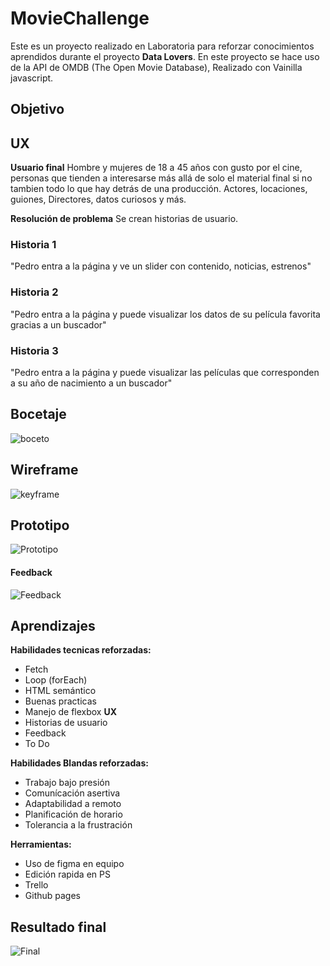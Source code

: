 # MovieChallenge
Este es un proyecto realizado en Laboratoria para reforzar conocimientos aprendidos durante el proyecto **Data Lovers**.
En este proyecto se hace uso de la API de OMDB (The Open Movie Database), Realizado con Vainilla javascript.

## Objetivo


## UX
**Usuario final**
Hombre y mujeres de 18 a 45 años con gusto por el cine, personas que tienden a interesarse más allá de solo el material final si no tambien todo lo que hay detrás de una producción. Actores, locaciones, guiones, Directores, datos curiosos y más.

**Resolución de problema**
Se crean historias de usuario.

### Historia 1
"Pedro entra a la página y ve un slider con contenido, noticias, estrenos"
### Historia 2
"Pedro entra a la página y puede visualizar los datos de su película favorita gracias a un buscador"
### Historia 3
"Pedro entra a la página y puede visualizar las películas que corresponden a su año de nacimiento a un buscador"

## Bocetaje

![boceto](https://github.com/IrisFyD/CDMX009-MovieChallenge/blob/master/src/images/boceto.jpg?raw=true)

## Wireframe

![keyframe](https://github.com/IrisFyD/CDMX009-MovieChallenge/blob/master/src/images/wireframe.jpg?raw=true)

## Prototipo

![Prototipo](https://github.com/IrisFyD/CDMX009-MovieChallenge/blob/master/src/images/Proto.jpg?raw=true)

#### Feedback

![Feedback](https://github.com/IrisFyD/CDMX009-MovieChallenge/blob/master/src/images/feeedback.png?raw=true)

## Aprendizajes

**Habilidades tecnicas reforzadas:**
- Fetch
- Loop (forEach)
- HTML semántico
- Buenas practicas
- Manejo de flexbox
**UX**
- Historias de usuario
- Feedback
- To Do

**Habilidades Blandas reforzadas:**
- Trabajo bajo presión
- Comunícación asertiva
- Adaptabilidad a remoto
- Planificación de horario
- Tolerancia a la frustración

**Herramientas:**
- Uso de figma en equipo
- Edición rapida en PS
- Trello
- Github pages

## Resultado final

![Final](https://github.com/IrisFyD/CDMX009-MovieChallenge/blob/master/src/images/final.jpg?raw=true)

